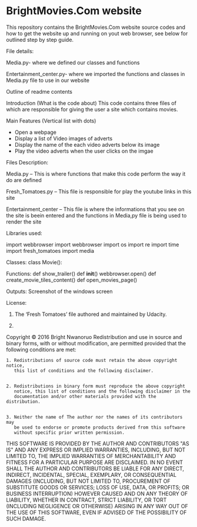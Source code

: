 # BrightMovies.Com website










This repository contains the BrightMovies.Com website source codes and how to get the website up and running on yout  web browser, see below for outlined step by step guide.  

File details:

Media.py- where we defined our classes and functions

Entertainment_center.py- where we imported the functions and classes in Media.py file to use in our website

Outline of readme contents

Introduction (What is the code about)
This code contains three files of which are responsible for giving the user a site which contains movies.

Main Features (Vertical list with dots)
-	Open a webpage 
-	Display a list of Video images of adverts
-	Display the name of the each video adverts below its image
-	Play the video adverts when the user clicks on the imgae


Files Description:

Media.py – This is where functions that make this code perform the way it do are defined

Fresh_Tomatoes.py – This file is responsible for play the youtube links in this site

Entertainment_center – This file is where the informations that you see on the site is beein       entered and the functions in Media,py file is being used to render the site

Libraries used:

import webbrowser
import webbrowser
import os
import re
import time
import fresh_tomatoes
import media



Classes:
class Movie():


Functions:
def show_trailer()
def __init__()
webbrowser.open()
def create_movie_tiles_content()
def open_movies_page()

Outputs:
Screenshot of the windows screen

License:

1. The ‘Fresh Tomatoes’ file authored and maintained by Udacity. 


2. 


Copyright © 2016 Bright Nwanoruo 
Redistribution and use in source and binary forms, with or without
modification, are permitted provided that the following conditions are met:


    1. Redistributions of source code must retain the above copyright notice,
       this list of conditions and the following disclaimer.


    2. Redistributions in binary form must reproduce the above copyright
       notice, this list of conditions and the following disclaimer in the
       documentation and/or other materials provided with the distribution.


    3. Neither the name of The author nor the names of its contributors may
       be used to endorse or promote products derived from this software
       without specific prior written permission.


THIS SOFTWARE IS PROVIDED BY THE AUTHOR AND CONTRIBUTORS "AS IS" AND
ANY EXPRESS OR IMPLIED WARRANTIES, INCLUDING, BUT NOT LIMITED TO, THE IMPLIED
WARRANTIES OF MERCHANTABILITY AND FITNESS FOR A PARTICULAR PURPOSE ARE
DISCLAIMED. IN NO EVENT SHALL THE AUTHOR AND CONTRIBUTORS BE LIABLE FOR
ANY DIRECT, INDIRECT, INCIDENTAL, SPECIAL, EXEMPLARY, OR CONSEQUENTIAL DAMAGES
(INCLUDING, BUT NOT LIMITED TO, PROCUREMENT OF SUBSTITUTE GOODS OR SERVICES;
LOSS OF USE, DATA, OR PROFITS; OR BUSINESS INTERRUPTION) HOWEVER CAUSED AND ON
ANY THEORY OF LIABILITY, WHETHER IN CONTRACT, STRICT LIABILITY, OR TORT
(INCLUDING NEGLIGENCE OR OTHERWISE) ARISING IN ANY WAY OUT OF THE USE OF THIS
SOFTWARE, EVEN IF ADVISED OF THE POSSIBILITY OF SUCH DAMAGE.


